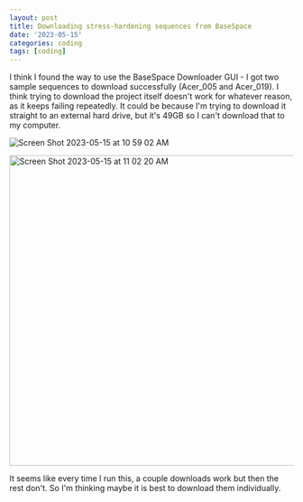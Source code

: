 ```yaml
---
layout: post
title: Downloading stress-hardening sequences from BaseSpace
date: '2023-05-15'
categories: coding
tags: [coding]
---
```


I think I found the way to use the BaseSpace Downloader GUI - I got two sample sequences to download successfully (Acer_005 and Acer_019). I think trying to download the project itself doesn't work for whatever reason, as it keeps failing repeatedly. It could be because I'm trying to download it straight to an external hard drive, but it's 49GB so I can't download that to my computer.


![Screen Shot 2023-05-15 at 10 59 02 AM](https://github.com/ademerlis/ademerlis.github.io/assets/56000927/6c0d41af-68e4-4811-b11c-45d95d7d21cb)

<img width="549" alt="Screen Shot 2023-05-15 at 11 02 20 AM" src="https://github.com/ademerlis/ademerlis.github.io/assets/56000927/11a52b50-4f37-436c-a84b-e40f7f709f6e">


It seems like every time I run this, a couple downloads work but then the rest don't. So I'm thinking maybe it is best to download them individually.
